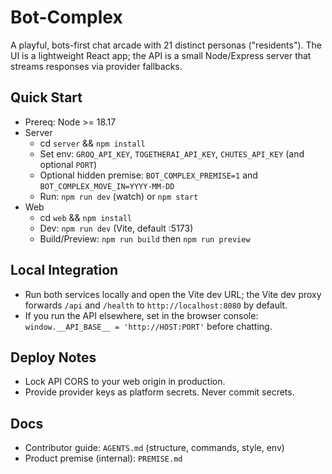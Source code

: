 # Bot-Complex

A playful, bots-first chat arcade with 21 distinct personas ("residents"). The UI is a lightweight React app; the API is a small Node/Express server that streams responses via provider fallbacks.

## Quick Start
- Prereq: Node >= 18.17
- Server
  - cd `server` && `npm install`
  - Set env: `GROQ_API_KEY`, `TOGETHERAI_API_KEY`, `CHUTES_API_KEY` (and optional `PORT`)
  - Optional hidden premise: `BOT_COMPLEX_PREMISE=1` and `BOT_COMPLEX_MOVE_IN=YYYY-MM-DD`
  - Run: `npm run dev` (watch) or `npm start`
- Web
  - cd `web` && `npm install`
  - Dev: `npm run dev` (Vite, default :5173)
  - Build/Preview: `npm run build` then `npm run preview`

## Local Integration
- Run both services locally and open the Vite dev URL; the Vite dev proxy forwards `/api` and `/health` to `http://localhost:8080` by default.
- If you run the API elsewhere, set in the browser console: `window.__API_BASE__ = 'http://HOST:PORT'` before chatting.

## Deploy Notes
- Lock API CORS to your web origin in production.
- Provide provider keys as platform secrets. Never commit secrets.

## Docs
- Contributor guide: `AGENTS.md` (structure, commands, style, env)
- Product premise (internal): `PREMISE.md`
